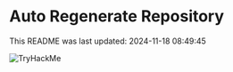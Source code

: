 # Auto Regenerate Repository

This README was last updated: 2024-11-18 08:49:45

 ![TryHackMe](https://tryhackme.com/badge/533634)